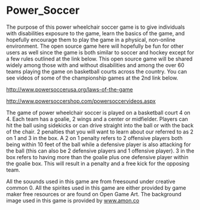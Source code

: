 # Power_Soccer
The purpose of this power wheelchair soccer game is to give individuals with disabilities exposure to the game, learn the basics of the game, and hopefully encourage them to play the game in a physical, non-online environment. The open source game here will hopefully be fun for other users as well since the game is both similar to soccer and hockey except for a few rules outlined at the link below. This open source game will be shared widely among those with and without disabilities and among the over 60 teams playing the game on basketball courts across the country. You can see videos of some of the championship games at the 2nd link below.

http://www.powersoccerusa.org/laws-of-the-game

http://www.powersoccershop.com/powersoccervideos.aspx

The game of power wheelchair soccer is played on a basketball court 4 on 4. Each team has a goalie, 2 wings and a center or midfielder. Players can hit the ball using sidekicks or can drive straight into the ball or with the back of the chair. 2 penalties that you will want to learn about our referred to as 2 on 1 and 3 in the box. A 2 on 1 penalty refers to 2 offensive players both being within 10 feet of the ball while a defensive player is also attacking for the ball (this can also be 2 defensive players and 1 offensive player).  3 in the box refers to having more than the goalie plus one defensive player within the goalie box. This will result in a penalty and a free kick for the opposing team.
 
All the souunds used in this game are from freesound under creative common 0.
All the spirites used in this game are either provided by game maker free resources or are found on Open Game Art.
The background image used in this game is provided by www.amon.co 
